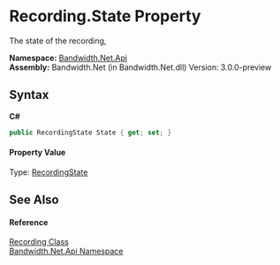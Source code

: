 ﻿# Recording.State Property 
 

The state of the recording,

**Namespace:**&nbsp;<a href ="N_Bandwidth_Net_Api.md">Bandwidth.Net.Api</a><br />**Assembly:**&nbsp;Bandwidth.Net (in Bandwidth.Net.dll) Version: 3.0.0-preview

## Syntax

**C#**<br />
``` C#
public RecordingState State { get; set; }
```


#### Property Value
Type: <a href ="T_Bandwidth_Net_Api_RecordingState.md">RecordingState</a>

## See Also


#### Reference
<a href ="T_Bandwidth_Net_Api_Recording.md">Recording Class</a><br /><a href ="N_Bandwidth_Net_Api.md">Bandwidth.Net.Api Namespace</a><br />